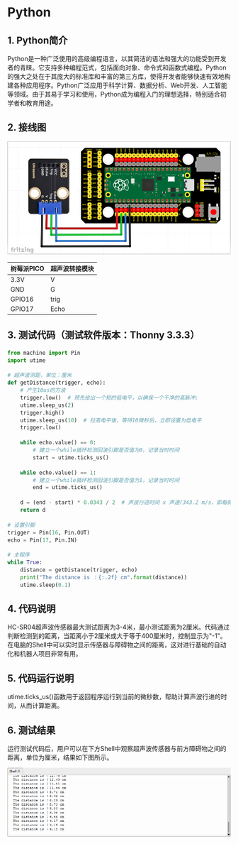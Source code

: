 # Python


## 1. Python简介  

Python是一种广泛使用的高级编程语言，以其简洁的语法和强大的功能受到开发者的青睐。它支持多种编程范式，包括面向对象、命令式和函数式编程。Python的强大之处在于其庞大的标准库和丰富的第三方库，使得开发者能够快速有效地构建各种应用程序。Python广泛应用于科学计算、数据分析、Web开发、人工智能等领域。由于其易于学习和使用，Python成为编程入门的理想选择，特别适合初学者和教育用途。  

## 2. 接线图  

![](media/9d83900f328781bdfe6ea88443defbc1.png)  

| 树莓派PICO | 超声波转接模块 |  
|------------|----------------|  
| 3.3V      | V              |  
| GND       | G              |  
| GPIO16    | trig           |  
| GPIO17    | Echo           |  

## 3. 测试代码（测试软件版本：Thonny 3.3.3）  

```python  
from machine import Pin  
import utime  

# 超声波测距，单位：厘米  
def getDistance(trigger, echo):  
    # 产生10us的方波  
    trigger.low()  # 预先给出一个短的低电平，以确保一个干净的高脉冲:  
    utime.sleep_us(2)  
    trigger.high()  
    utime.sleep_us(10)  # 拉高电平後，等待10微秒后，立即设置为低电平  
    trigger.low()  

    while echo.value() == 0:  
        # 建立一个while循环检测回波引脚是否值为0，记录当时时间  
        start = utime.ticks_us()  

    while echo.value() == 1:  
        # 建立一个while循环检测回波引脚是否值为1，记录当时时间  
        end = utime.ticks_us()  

    d = (end - start) * 0.0343 / 2  # 声波行进时间 x 声速(343.2 m/s，即每微秒0.0343公分)，来回距离再除以2  
    return d  

# 设置引脚  
trigger = Pin(16, Pin.OUT)  
echo = Pin(17, Pin.IN)  

# 主程序  
while True:  
    distance = getDistance(trigger, echo)  
    print("The distance is ：{:.2f} cm".format(distance))  
    utime.sleep(0.1)  
```  

## 4. 代码说明  

HC-SR04超声波传感器最大测试距离为3-4米，最小测试距离为2厘米。代码通过判断检测到的距离，当距离小于2厘米或大于等于400厘米时，控制显示为"-1"。在电脑的Shell中可以实时显示传感器与障碍物之间的距离，这对进行基础的自动化和机器人项目非常有用。  

## 5. 代码运行说明  

utime.ticks_us()函数用于返回程序运行到当前的微秒数，帮助计算声波行进的时间，从而计算距离。  

## 6. 测试结果  

运行测试代码后，用户可以在下方Shell中观察超声波传感器与前方障碍物之间的距离，单位为厘米，结果如下图所示。  

![](media/00f3c34b3c7d9eef1d700539086bd538.png)




